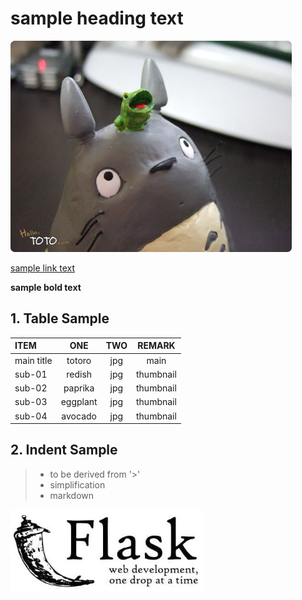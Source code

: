 # sample heading text

![__img1__](../static/totoro.jpg)

[sample link text](http://www.kite.com)

**sample bold text**

## 1. Table Sample

| **ITEM**  |  ONE   |TWO | REMARK  |
|:----------|:------:|:--:|:-------:|
| main title|totoro  |jpg |main     |
| sub-01    |redish  |jpg |thumbnail|
| sub-02    |paprika |jpg |thumbnail|
| sub-03    |eggplant|jpg |thumbnail|
| sub-04    |avocado |jpg |thumbnail|

## 2. Indent Sample

> - to be derived from '>'
> - simplification
> - markdown

![__img2__](../static/logo_flask.jpg)
